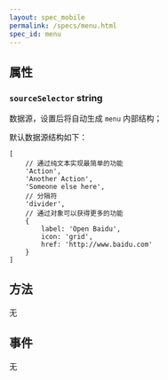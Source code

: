```yaml
---
layout: spec_mobile
permalink: /specs/menu.html
spec_id: menu
---
```


## 属性

### `sourceSelector` **string**

数据源，设置后将自动生成 `menu` 内部结构；

默认数据源结构如下：

    [
        // 通过纯文本实现最简单的功能
        'Action',
        'Another Action',
        'Someone else here',
        // 分隔符
        'divider',
        // 通过对象可以获得更多的功能
        {
            label: 'Open Baidu',
            icon: 'grid',
            href: 'http://www.baidu.com'
        }
    ]

## 方法

无

## 事件

无

